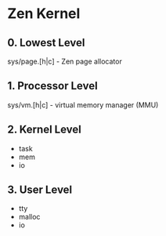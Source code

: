 # Zen Kernel

## 0. Lowest Level

sys/page.[h|c]                  - Zen page allocator

## 1. Processor Level

sys/vm.[h|c]                    - virtual memory manager (MMU)

## 2. Kernel Level

- task
- mem
- io

## 3. User Level

- tty
- malloc
- io

